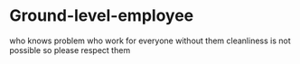 # Ground-level-employee
who knows problem
who work for everyone
without them cleanliness is not possible
so please respect them
